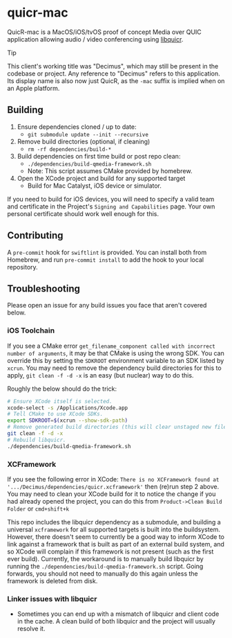 # quicr-mac

QuicR-mac is a MacOS/iOS/tvOS proof of concept Media over QUIC application allowing audio / video conferencing using [libquicr](https://github.com/quicr/libquicr).

> [!TIP]  
> This client's working title was "Decimus", which may still be present in the codebase or project. Any reference to "Decimus" refers to this application. Its display name is also now just QuicR, as the `-mac` suffix is implied when on an Apple platform.

## Building

1. Ensure dependencies cloned / up to date:
    - `git submodule update --init --recursive`
2. Remove build directories (optional, if cleaning)
    - `rm -rf dependencies/build-*`
3. Build dependencies on first time build or post repo clean:
    - `./dependencies/build-qmedia-framework.sh`
    - Note: This script assumes CMake provided by homebrew.
4. Open the XCode project and build for any supported target
    - Build for Mac Catalyst, iOS device or simulator.

If you need to build for iOS devices, you will need to specify a valid team and certificate in the Project's `Signing and Capabilities` page. Your own personal certificate should work well enough for this.

## Contributing

A `pre-commit` hook for `swiftlint` is provided. You can install both from Homebrew, and run `pre-commit install` to add the hook to your local repository.

## Troubleshooting

Please open an issue for any build issues you face that aren't covered below.

### iOS Toolchain

If you see a CMake error `get_filename_component called with incorrect number of arguments`, it may be that CMake is using the wrong SDK. You can override this by setting the `SDKROOT` environment variable to an SDK listed by `xcrun`. You may need to remove the dependency build directories for this to apply, `git clean -f -d -x` is an easy (but nuclear) way to do this.

Roughly the below should do the trick:

```bash
# Ensure XCode itself is selected.
xcode-select -s /Applications/Xcode.app
# Tell CMake to use XCode SDKs.
export SDKROOT=$(xcrun --show-sdk-path)
# Remove generated build directories (this will clear unstaged new files).
git clean -f -d -x
# Rebuild libquicr.
./dependencies/build-qmedia-framework.sh
```

### XCFramework

If you see the following error in XCode: `There is no XCFramework found at '.../Decimus/dependencies/quicr.xcframework'` then (re)run step 2 above. You may need to clean your XCode build for it to notice the change if you had already opened the project, you can do this from `Product->Clean Build Folder` or `cmd+shift+k`

This repo includes the libquicr dependency as a submodule, and building a universal `xcframework` for all supported targets is built into the buildsystem. However, there doesn't seem to currently be a good way to inform XCode to link against a framework that is built as part of an external build system, and so XCode will complain if this framework is not present (such as the first ever build). Currently, the workaround is to manually build libquicr by running the `./dependencies/build-qmedia-framework.sh` script. Going forwards, you should not need to manually do this again unless the framework is deleted from disk.

### Linker issues with libquicr

- Sometimes you can end up with a mismatch of libquicr and client code in the cache. A clean build of both libquicr and the project will usually resolve it.
